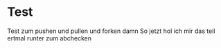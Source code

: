 Test
====

Test zum pushen und pullen und forken damn
So jetzt hol ich mir das teil ertmal runter zum abchecken
